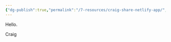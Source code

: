 ```yaml
---
{"dg-publish":true,"permalink":"/7-resources/craig-share-netlify-app/","tags":["gardenEntry"],"updated":"2025-04-26T16:39:03.578-05:00"}
---
```




Hello.

Craig